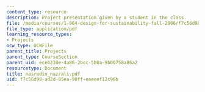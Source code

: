 ```yaml
---
content_type: resource
description: Project presentation given by a student in the class.
file: /media/courses/1-964-design-for-sustainability-fall-2006/f7c56d98ad2d85ea90ffeaeeef12c96b_nasrudin_nazrali.pdf
file_type: application/pdf
learning_resource_types:
- Projects
ocw_type: OCWFile
parent_title: Projects
parent_type: CourseSection
parent_uid: eceb230e-4a86-2bcc-5b0a-9b00758a86a2
resourcetype: Document
title: nasrudin_nazrali.pdf
uid: f7c56d98-ad2d-85ea-90ff-eaeeef12c96b
---
```

